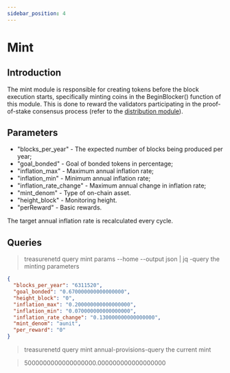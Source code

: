 ```yaml
---
sidebar_position: 4
---
```


# Mint

## Introduction

The mint module is responsible for creating tokens before the block execution starts, specifically minting coins in the BeginBlocker() function of this module. This is done to reward the validators participating in the proof-of-stake consensus process (refer to the [distribution module](./distribution.md)).

## Parameters

- "blocks_per_year" - The expected number of blocks being produced per year;
- "goal_bonded" - Goal of bonded tokens in percentage;
- "inflation_max" - Maximum annual inflation rate;
- "inflation_min" - Minimum annual inflation rate;
- "inflation_rate_change" - Maximum annual change in inflation rate;
- "mint_denom" - Type of on-chain asset.
- "height_block" - Monitoring height.
- "perReward" - Basic rewards.

The target annual inflation rate is recalculated every cycle.

## Queries

> treasurenetd query mint params --home --output json | jq -query the minting parameters

```json
{
  "blocks_per_year": "6311520",
  "goal_bonded": "0.670000000000000000",
  "height_block": "0",
  "inflation_max": "0.200000000000000000",
  "inflation_min": "0.070000000000000000",
  "inflation_rate_change": "0.130000000000000000",
  "mint_denom": "aunit",
  "per_reward": "0"
}
```

> treasurenetd query mint annual-provisions-query the current mint

> 5000000000000000000.000000000000000000

